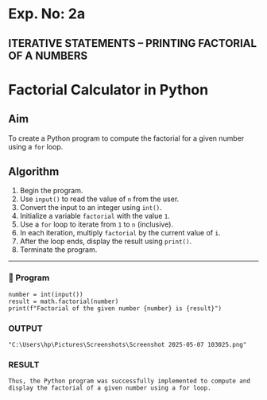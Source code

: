 # Exp. No: 2a  
## ITERATIVE STATEMENTS – PRINTING FACTORIAL OF A  NUMBERS

# Factorial Calculator in Python

## Aim
To create a Python program to compute the factorial for a given number using a `for` loop.

## Algorithm
1. Begin the program.
2. Use `input()` to read the value of `n` from the user.
3. Convert the input to an integer using `int()`.
4. Initialize a variable `factorial` with the value `1`.
5. Use a `for` loop to iterate from `1` to `n` (inclusive).
6. In each iteration, multiply `factorial` by the current value of `i`.
7. After the loop ends, display the result using `print()`.
8. Terminate the program.

---

### 🧾 Program

```import math
number = int(input())
result = math.factorial(number)
print(f"Factorial of the given number {number} is {result}")

```
### OUTPUT
```
"C:\Users\hp\Pictures\Screenshots\Screenshot 2025-05-07 103025.png"

```
### RESULT
```
Thus, the Python program was successfully implemented to compute and display the factorial of a given number using a for loop.
```

